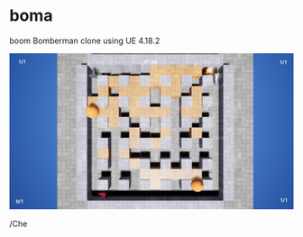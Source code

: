 # boma
boom
Bomberman clone using UE 4.18.2


![screenshot](https://github.com/n1nj4n/boma/blob/master/Originals/shot.png?raw=true)

/Che
